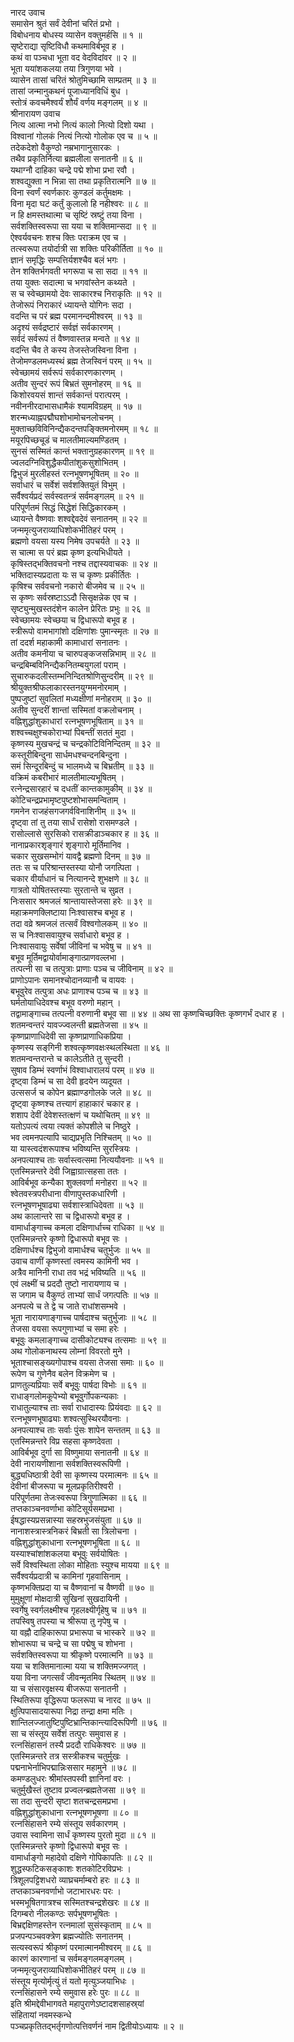 नारद उवाच  
समासेन श्रुतं सर्वं देवीनां चरितं प्रभो ।  
विबोधनाय बोधस्य व्यासेन वक्तुमर्हसि ॥ १ ॥  
सृष्टेराद्या सृष्टिविधौ कथमाविर्बभूव ह ।  
कथं वा पञ्चधा भूता वद वेदविदांवर ॥ २ ॥  
भूता ययांशकलया तया त्रिगुणया भवे ।  
व्यासेन तासां चरितं श्रोतुमिच्छामि साम्प्रतम् ॥ ३ ॥  
तासां जन्मानुकथनं पूजाध्यानविधिं बुध ।  
स्तोत्रं कवचमैश्वर्यं शौर्यं वर्णय मङ्‌गलम् ॥ ४ ॥  
श्रीनारायण उवाच  
नित्य आत्मा नभो नित्यं कालो नित्यो दिशो यथा ।  
विश्वानां गोलकं नित्यं नित्यो गोलोक एव च ॥ ५ ॥  
तदेकदेशो वैकुण्ठो नम्रभागानुसारकः ।  
तथैव प्रकृतिर्नित्या ब्रह्मलीला सनातनी ॥ ६ ॥  
यथाग्नौ दाहिका चन्द्रे पद्मे शोभा प्रभा रवौ ।  
शश्वद्युक्ता न भिन्ना सा तथा प्रकृतिरात्मनि ॥ ७ ॥  
विना स्वर्णं स्वर्णकारः कुण्डलं कर्तुमक्षमः ।  
विना मृदा घटं कर्तुं कुलालो हि नहीश्वरः ॥ ८ ॥  
न हि क्षमस्तथात्मा च सृष्टिं स्रष्टुं तया विना ।  
सर्वशक्तिस्वरूपा सा यया च शक्तिमान्सदा ॥ ९ ॥  
ऐश्वर्यवचनः शश्च क्तिः पराक्रम एव च ।  
तत्स्वरूपा तयोर्दात्री सा शक्तिः परिकीर्तिता ॥ १० ॥  
ज्ञानं समृद्धिः सम्पत्तिर्यशश्चैव बलं भगः ।  
तेन शक्तिर्भगवती भगरूपा च सा सदा ॥ ११ ॥  
तया युक्तः सदात्मा च भगवांस्तेन कथ्यते ।  
स च स्वेच्छामयो देवः साकारश्च निराकृतिः ॥ १२ ॥  
तेजोरूपं निराकारं ध्यायन्ते योगिनः सदा ।  
वदन्ति च परं ब्रह्म परमानन्दमीश्वरम् ॥ १३ ॥  
अदृश्यं सर्वद्रष्टारं सर्वज्ञं सर्वकारणम् ।  
सर्वदं सर्वरूपं तं वैष्णवास्तन्न मन्वते ॥ १४ ॥  
वदन्ति चैव ते कस्य तेजस्तेजस्विना विना ।  
तेजोमण्डलमध्यस्थं ब्रह्म तेजस्विनं परम् ॥ १५ ॥  
स्वेच्छामयं सर्वरूपं सर्वकारणकारणम् ।  
अतीव सुन्दरं रूपं बिभ्रतं सुमनोहरम् ॥ १६ ॥  
किशोरवयसं शान्तं सर्वकान्तं परात्परम् ।  
नवीननीरदाभासधामैकं श्यामविग्रहम् ॥ १७ ॥  
शरन्मध्याह्नपद्मौघशोभामोचनलोचनम् ।  
मुक्ताच्छविविनिन्द्यैकदन्तपङ्क्तिमनोरमम् ॥ १८ ॥  
मयूरपिच्छचूडं च मालतीमाल्यमण्डितम् ।  
सुनसं सस्मितं कान्तं भक्तानुग्रहकारणम् ॥ १९ ॥  
ज्वलदग्निविशुद्धैकपीतांशुकसुशोभितम् ।  
द्विभुजं मुरलीहस्तं रत्नभूषणभूषितम् ॥ २० ॥  
सर्वाधारं च सर्वेशं सर्वशक्तियुतं विभुम् ।  
सर्वैश्वर्यप्रदं सर्वस्वतन्त्रं सर्वमङ्‌गलम् ॥ २१ ॥  
परिपूर्णतमं सिद्धं सिद्धेशं सिद्धिकारकम् ।  
ध्यायन्ते वैष्णवाः शश्वद्देवदेवं सनातनम् ॥ २२ ॥  
जन्ममृत्युजराव्याधिशोकभीतिहरं परम् ।  
ब्रह्मणो वयसा यस्य निमेष उपचर्यते ॥ २३ ॥  
स चात्मा स परं ब्रह्म कृष्ण इत्यभिधीयते ।  
कृषिस्तद्भक्तिवचनो नश्च तद्दास्यवाचकः ॥ २४ ॥  
भक्तिदास्यप्रदाता यः स च कृष्णः प्रकीर्तितः ।  
कृषिश्च सर्ववचनो नकारो बीजमेव च ॥ २५ ॥  
स कृष्णः सर्वस्रष्टाऽऽदौ सिसृक्षन्नेक एव च ।  
सृष्ट्युन्मुखस्तदंशेन कालेन प्रेरितः प्रभुः ॥ २६ ॥  
स्वेच्छामयः स्वेच्छया च द्विधारूपो बभूव ह ।  
स्त्रीरूपो वामभागांशो दक्षिणांशः पुमान्स्मृतः ॥ २७ ॥  
तां ददर्श महाकामी कामाधारां सनातनः ।  
अतीव कमनीया च चारुपङ्‌कजसन्निभाम् ॥ २८ ॥  
चन्द्रबिम्बविनिन्द्यैकनितम्बयुगलां पराम् ।  
सुचारुकदलीस्तम्भनिन्दितश्रोणिसुन्दरीम् ॥ २९ ॥  
श्रीयुक्तश्रीफलाकारस्तनयुग्ममनोरमाम् ।  
पुष्पजुष्टां सुवलितां मध्यक्षीणां मनोहराम् ॥ ३० ॥  
अतीव सुन्दरीं शान्तां सस्मितां वक्रलोचनाम् ।  
वह्निशुद्धांशुकाधारां रत्नभूषणभूषिताम् ॥ ३१ ॥  
शश्वच्चक्षुश्चकोराभ्यां पिबन्तीं सततं मुदा ।  
कृष्णस्य मुखचन्द्रं च चन्द्रकोटिविनिन्दितम् ॥ ३२ ॥  
कस्तूरीबिन्दुना सार्धमधश्चन्दनबिन्दुना ।  
समं सिन्दूरबिन्दुं च भालमध्ये च बिभ्रतीम् ॥ ३३ ॥  
वक्रिमं कबरीभारं मालतीमाल्यभूषितम् ।  
रत्नेन्द्रसारहारं च दधतीं कान्तकामुकीम् ॥ ३४ ॥  
कोटिचन्द्रप्रभामृष्टपुष्टशोभासमन्विताम् ।  
गमनेन राजहंसगजगर्वविनाशिनीम् ॥ ३५ ॥  
दृष्ट्वा तां तु तया सार्धं रासेशो रासमण्डले ।  
रासोल्लासे सुरसिको रासक्रीडाञ्चकार ह ॥ ३६ ॥  
नानाप्रकारशृङ्‌गारं शृङ्‌गारो मूर्तिमानिव ।  
चकार सुखसम्भोगं यावद्वै ब्रह्मणो दिनम् ॥ ३७ ॥  
ततः स च परिश्रान्तस्तस्या योनौ जगत्पिता ।  
चकार वीर्याधानं च नित्यानन्दे शुभक्षणे ॥ ३८ ॥  
गात्रतो योषितस्तस्याः सुरतान्ते च सुव्रत ।  
निःससार श्रमजलं श्रान्तायास्तेजसा हरेः ॥ ३९ ॥  
महाक्रमणक्लिष्टाया निःश्वासश्च बभूव ह ।  
तदा वव्रे श्रमजलं तत्सर्वं विश्वगोलकम् ॥ ४० ॥  
स च निःश्वासवायुश्च सर्वाधारो बभूव ह ।  
निःश्वासवायुः सर्वेषां जीविनां च भवेषु च ॥ ४१ ॥  
बभूव मूर्तिमद्वायोर्वामाङ्‌गात्प्राणवल्लभा ।  
तत्पत्नी सा च तत्पुत्राः प्राणाः पञ्च च जीविनाम् ॥ ४२ ॥  
प्राणोऽपानः समानश्चोदानव्यानौ च वायवः ।  
बभूवुरेव तत्पुत्रा अधः प्राणाश्च पञ्च च ॥ ४३ ॥  
घर्मतोयाधिदेवश्च बभूव वरुणो महान् ।  
तद्वामाङ्‌गाच्च तत्पत्नी वरुणानी बभूव सा ॥ ४४ ॥
अथ सा कृष्णचिच्छक्तिः कृष्णगर्भं दधार ह ।  
शतमन्वन्तरं यावज्ज्वलन्ती ब्रह्मतेजसा ॥ ४५ ॥  
कृष्णप्राणाधिदेवी सा कृष्णप्राणाधिकप्रिया ।  
कृष्णस्य सङ्‌गिनी शश्वत्कृष्णवक्षःस्थलस्थिता ॥ ४६ ॥  
शतमन्वन्तरान्ते च कालेऽतीते तु सुन्दरी ।  
सुषाव डिम्भं स्वर्णाभं विश्वाधारालयं परम् ॥ ४७ ॥  
दृष्ट्वा डिम्भं च सा देवी हृदयेन व्यदूयत ।  
उत्ससर्ज च कोपेन ब्रह्माण्डगोलके जले ॥ ४८ ॥  
दृष्ट्वा कृष्णश्च तत्त्यागं हाहाकारं चकार ह ।  
शशाप देवीं देवेशस्तत्क्षणं च यथोचितम् ॥ ४९ ॥  
यतोऽपत्यं त्वया त्यक्तं कोपशीले च निष्ठुरे ।  
भव त्वमनपत्यापि चाद्यप्रभृति निश्चितम् ॥ ५० ॥  
या यास्त्वदंशरूपाश्च भविष्यन्ति सुरस्त्रियः ।  
अनपत्याश्च ताः सर्वास्त्वत्समा नित्ययौवनाः ॥ ५१ ॥  
एतस्मिन्नन्तरे देवी जिह्वाग्रात्सहसा ततः ।  
आविर्बभूव कन्यैका शुक्लवर्णा मनोहरा ॥ ५२ ॥  
श्वेतवस्त्रपरीधाना वीणापुस्तकधारिणी ।  
रत्नभूषणभूषाढ्या सर्वशास्त्राधिदेवता ॥ ५३ ॥  
अथ कालान्तरे सा च द्विधारूपो बभूव ह ।  
वामार्धाङ्‌गाच्च कमला दक्षिणार्धाच्च राधिका ॥ ५४ ॥  
एतस्मिन्नन्तरे कृष्णो द्विधारूपो बभूव सः ।  
दक्षिणार्धश्च द्विभुजो वामार्धश्च चतुर्भुजः ॥ ५५ ॥  
उवाच वाणीं कृष्णस्तां त्वमस्य कामिनी भव ।  
अत्रैव मानिनी राधा तव भद्रं भविष्यति ॥ ५६ ॥  
एवं लक्ष्मीं च प्रददौ तुष्टो नारायणाय च ।  
स जगाम च वैकुण्ठं ताभ्यां सार्धं जगत्पतिः ॥ ५७ ॥  
अनपत्ये च ते द्वे च जाते राधांशसम्भवे ।  
भूता नारायणाङ्‌गाच्च पार्षदाश्च चतुर्भुजाः ॥ ५८ ॥  
तेजसा वयसा रूपगुणाभ्यां च समा हरेः ।  
बभूवुः कमलाङ्‌गाच्च दासीकोट्यश्च तत्समाः ॥ ५९ ॥  
अथ गोलोकनाथस्य लोम्नां विवरतो मुने ।  
भूताश्चासङ्ख्यगोपाश्च वयसा तेजसा समाः ॥ ६० ॥  
रूपेण च गुणेनैव बलेन विक्रमेण च ।  
प्राणतुल्यप्रियाः सर्वे बभूवुः पार्षदा विभोः ॥ ६१ ॥  
राधाङ्‌गलोमकूपेभ्यो बभूवुर्गोपकन्यकाः ।  
राधातुल्याश्च ताः सर्वा राधादास्यः प्रियंवदाः ॥ ६२ ॥  
रत्नभूषणभूषाढ्याः शश्वत्सुस्थिरयौवनाः ।  
अनपत्याश्च ताः सर्वाः पुंसः शापेन सन्ततम् ॥ ६३ ॥  
एतस्मिन्नन्तरे विप्र सहसा कृष्णदेवता ।  
आविर्बभूव दुर्गा सा विष्णुमाया सनातनी ॥ ६४ ॥  
देवी नारायणीशाना सर्वशक्तिस्वरूपिणी ।  
बुद्ध्यधिष्ठात्री देवी सा कृष्णस्य परमात्मनः ॥ ६५ ॥  
देवीनां बीजरूपा च मूलप्रकृतिरीश्वरी ।  
परिपूर्णतमा तेजःस्वरूपा त्रिगुणात्मिका ॥ ६६ ॥  
तप्तकाञ्चनवर्णाभा कोटिसूर्यसमप्रभा ।  
ईषद्धास्यप्रसन्नास्या सहस्रभुजसंयुता ॥ ६७ ॥  
नानाशस्त्रास्त्रनिकरं बिभ्रती सा त्रिलोचना ।  
वह्निशुद्धांशुकाधाना रत्नभूषणभूषिता ॥ ६८ ॥  
यस्याश्चांशांशकलया बभूवुः सर्वयोषितः ।  
सर्वे विश्वस्थिता लोका मोहिताः स्युश्च मायया ॥ ६९ ॥  
सर्वैश्वर्यप्रदात्री च कामिनां गृहवासिनाम् ।  
कृष्णभक्तिप्रदा या च वैष्णवानां च वैष्णवी ॥ ७० ॥  
मुमुक्षूणां मोक्षदात्री सुखिनां सुखदायिनी ।  
स्वर्गेषु स्वर्गलक्ष्मीश्च गृहलक्ष्यीर्गृहेषु च ॥ ७१ ॥  
तपस्विषु तपस्या च श्रीरूपा तु नृपेषु च ।  
या वह्नौ दाहिकारूपा प्रभारूपा च भास्करे ॥ ७२ ॥  
शोभारूपा च चन्द्रे च सा पद्मेषु च शोभना ।  
सर्वशक्तिस्वरूपा या श्रीकृष्णे परमात्मनि ॥ ७३ ॥  
यया च शक्तिमानात्मा यया च शक्तिमज्जगत् ।  
यया विना जगत्सर्वं जीवन्मृतमिव स्थितम् ॥ ७४ ॥  
या च संसारवृक्षस्य बीजरूपा सनातनी ।  
स्थितिरूपा वृद्धिरूपा फलरूपा च नारद ॥ ७५ ॥  
क्षुत्पिपासादयारूपा निद्रा तन्द्रा क्षमा मतिः ।  
शान्तिलज्जातुष्टिपुष्टिभ्रान्तिकान्त्यादिरूपिणी ॥ ७६ ॥  
सा च संस्तूय सर्वेशं तत्पुरः समुवास ह ।  
रत्नसिंहासनं तस्यै प्रददौ राधिकेश्वरः ॥ ७७ ॥  
एतस्मिन्नन्तरे तत्र सस्त्रीकश्च चतुर्मुखः ।  
पद्मनाभेर्नाभिपद्मान्निःससार महामुने ॥ ७८ ॥  
कमण्डलुधरः श्रीमांस्तपस्वी ज्ञानिनां वरः ।  
चतुर्मुखैस्तं तुष्टाव प्रज्वलन्ब्रह्मतेजसा ॥ ७९ ॥  
सा तदा सुन्दरी सृष्टा शतचन्द्रसमप्रभा ।  
वह्निशुद्धांशुकाधाना रत्नभूषणभूषणा ॥ ८० ॥  
रत्नसिंहासने रम्ये संस्तूय सर्वकारणम् ।  
उवास स्वामिना सार्धं कृष्णस्य पुरतो मुदा ॥ ८१ ॥  
एतस्मिन्नन्तरे कृष्णो द्विधारूपो बभूव सः ।  
वामार्धाङ्‌गो महादेवो दक्षिणे गोपिकापतिः ॥ ८२ ॥  
शुद्धस्फटिकसङ्काशः शतकोटिरविप्रभः ।  
त्रिशूलपट्टिशधरो व्याघ्रचर्माम्बरो हरः ॥ ८३ ॥  
तप्तकाञ्चनवर्णाभो जटाभारधरः परः ।  
भस्मभूषितगात्रश्च सस्मितश्चन्द्रशेखरः ॥ ८४ ॥  
दिगम्बरो नीलकण्ठः सर्पभूषणभूषितः ।  
बिभ्रद्दक्षिणहस्तेन रत्नमालां सुसंस्कृताम् ॥ ८५ ॥  
प्रजपन्पञ्चवक्त्रेण ब्रह्मज्योतिः सनातनम् ।  
सत्यस्वरूपं श्रीकृष्णं परमात्मानमीश्वरम् ॥ ८६ ॥  
कारणं कारणानां च सर्वमङ्‌गलमङ्‌गलम् ।  
जन्ममृत्युजराव्याधिशोकभीतिहरं परम् ॥ ८७ ॥  
संस्तूय मृत्योर्मृत्युं तं यतो मृत्युञ्जयाभिधः ।  
रत्नसिंहासने रम्ये समुवास हरेः पुरः ॥ ८८ ॥  
इति श्रीमद्देवीभागवते महापुराणेऽष्टादशसाहस्र्यां  
संहितायां नवमस्कन्धे  
पञ्चप्रकृतितद्भर्तृगणोत्पत्तिवर्णनं नाम द्वितीयोऽध्यायः ॥ २ ॥
